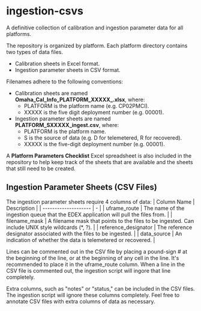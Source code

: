 # ingestion-csvs
A definitive collection of calibration and ingestion parameter data for all platforms.

The repository is organized by platform. Each platform directory contains two types of data files.
 * Calibration sheets in Excel format.
 * Ingestion parameter sheets in CSV format.

Filenames adhere to the following conventions:
 * Calibration sheets are named **Omaha_Cal_Info_PLATFORM_XXXXX_.xlsx**, where:
   * PLATFORM is the platform name (e.g. CP02PMCI).
   * XXXXX is the five digit deployment number (e.g. 00001).
 * Ingestion parameter sheets are named **PLATFORM_SXXXXX_ingest.csv**, where:
   * PLATFORM is the platform name.
   * S is the source of data (e.g. D for telemetered, R for recovered).
   * XXXXX is the five-digit deployment number (e.g. 00001).
 
A **Platform Parameters Checklist** Excel spreadsheet is also included in the repository to help keep track of the sheets that are available and the sheets that still need to be created.

## Ingestion Parameter Sheets (CSV Files)
The ingestion parameter sheets require 4 columns of data:
| Column Name          | Description |
| -------------------- | - |
| uframe_route         | The name of the ingestion queue that the EDEX application will pull the files from. |
| filename_mask        | A filename mask that points to the files to be ingested. Can include UNIX style wildcards (*, ?). |
| reference_designator | The reference designator associated with the files to be ingested. |
| data_source          | An indication of whether the data is telemetered or recovered. |

Lines can be commented out in the CSV file by placing a pound-sign # at the beginning of the line, or at the beginning of any cell in the line. It's recommended to place it in the uframe_route column. When a line in the CSV file is commented out, the ingestion script will ingore that line completely.

Extra columns, such as "notes" or "status," can be included in the CSV files. The ingestion script will ignore these columns completely. Feel free to annotate CSV files with extra columns of data as necessary.

